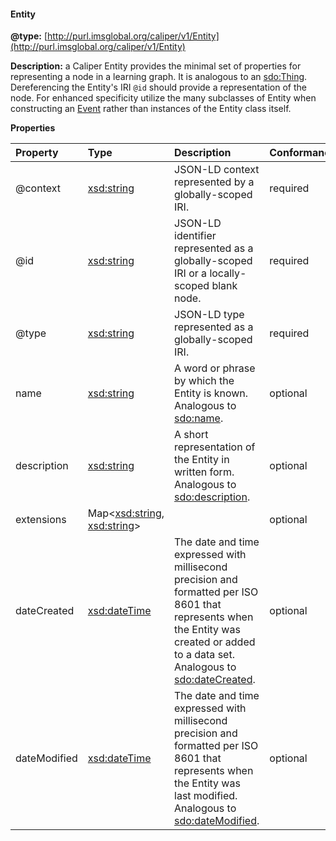 #### Entity

__@type:__ [http://purl.imsglobal.org/caliper/v1/Entity](http://purl.imsglobal.org/caliper/v1/Entity)

__Description:__ a Caliper Entity provides the minimal set of properties for representing a node in a learning graph. It is analogous to an [sdo:Thing](http://schema.org/Thing).  Dereferencing the Entity's IRI ```@id``` should provide a representation of the node.  For enhanced specificity utilize the many subclasses of Entity when constructing an [Event](../events/event.md) rather than instances of the Entity class itself.

__Properties__

| Property | Type | Description | Conformance |
| :------- | :--- | :---------- | :---------- |
| @context | [xsd:string](https://www.w3.org/TR/xmlschema11-2/#string) | JSON-LD context represented by a globally-scoped IRI. | required |
| @id | [xsd:string](https://www.w3.org/TR/xmlschema11-2/#string) | JSON-LD identifier represented as a globally-scoped IRI or a locally-scoped blank node. | required |
| @type | [xsd:string](https://www.w3.org/TR/xmlschema11-2/#string) | JSON-LD type represented as a globally-scoped IRI. | required |
| name | [xsd:string](https://www.w3.org/TR/xmlschema11-2/#string) | A word or phrase by which the Entity is known.  Analogous to [sdo:name](http://schema.org/name). | optional |
| description | [xsd:string](https://www.w3.org/TR/xmlschema11-2/#string) | A short representation of the Entity in written form.  Analogous to [sdo:description](http://schema.org/description). | optional |
| extensions | Map<[xsd:string](https://www.w3.org/TR/xmlschema11-2/#string), [xsd:string](https://www.w3.org/TR/xmlschema11-2/#string)> | &nbsp; | optional |
| dateCreated | [xsd:dateTime](https://www.w3.org/TR/xmlschema11-2/#dateTime) | The date and time expressed with millisecond precision and formatted per ISO 8601 that represents when the Entity was created or added to a data set.  Analogous to [sdo:dateCreated](http://schema.org/dateCreated). | optional |
| dateModified | [xsd:dateTime](https://www.w3.org/TR/xmlschema11-2/#dateTime) | The date and time expressed with millisecond precision and formatted per ISO 8601 that represents when the Entity was last modified.  Analogous to [sdo:dateModified](http://schema.org/dateModified). | optional |